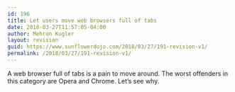 ```yaml
---
id: 196
title: Let users move web browsers full of tabs
date: 2018-03-27T11:57:05-04:00
author: Mehron Kugler
layout: revision
guid: https://www.sunflowerdojo.com/2018/03/27/191-revision-v1/
permalink: /2018/03/27/191-revision-v1/
---
```

A web browser full of tabs is a pain to move around. The worst offenders in this category are Opera and Chrome. Let&#8217;s see why.